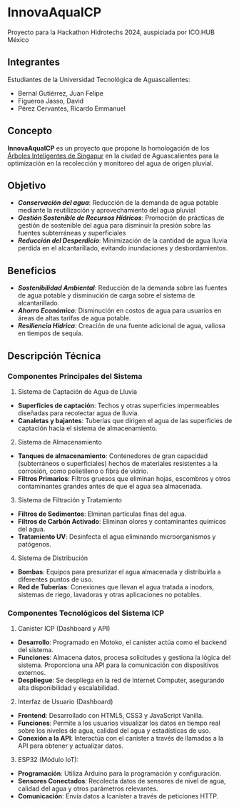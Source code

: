 # InnovaAquaICP

Proyecto para la Hackathon Hidrotechs 2024, auspiciada por ICO.HUB México

## Integrantes

Estudiantes de la Universidad Tecnológica de Aguascalientes:

-   Bernal Gutiérrez, Juan Felipe
-   Figueroa Jasso, David
-   Pérez Cervantes, Ricardo Emmanuel

## Concepto

**InnovaAquaICP** es un proyecto que propone la homologación de los [Árboles Inteligentes de Singapur](https://rosstours.com/singapore-super-trees/) en la ciudad de Aguascalientes para la optimización en la recolección y monitoreo del agua de origen pluvial.

## Objetivo

-   **_Conservación del agua_**: Reducción de la demanda de agua potable mediante la reutilización y aprovechamiento del agua pluvial
-   **_Gestión Sostenible de Recursos Hídricos_**: Promoción de prácticas de gestión de sostenible del agua para disminuir la presión sobre las fuentes subterráneas y superficiales
-   **_Reducción del Desperdicio_**: Minimización de la cantidad de agua lluvia perdida en el alcantarillado, evitando inundaciones y desbordamientos.

## Beneficios

-   **_Sostenibilidad Ambiental_**: Reducción de la demanda sobre las fuentes de agua potable y disminución de carga sobre el sistema de alcantarillado.
-   **_Ahorro Económico_**: Disminución en costos de agua para usuarios en áreas de altas tarifas de agua potable.
-   **_Resiliencia Hídrica_**: Creación de una fuente adicional de agua, valiosa en tiempos de sequía.

## Descripción Técnica

### Componentes Principales del Sistema

1. Sistema de Captación de Agua de Lluvia

-   **Superficies de captación**: Techos y otras superficies impermeables diseñadas para recolectar agua de lluvia.
-   **Canaletas y bajantes**: Tuberías que dirigen el agua de las superficies de captación hacia el sistema de almacenamiento.

2. Sistema de Almacenamiento

-   **Tanques de almacenamiento**: Contenedores de gran capacidad (subterráneos o superficiales) hechos de materiales resistentes a la corrosión, como polietileno o fibra de vidrio.
-   **Filtros Primarios**: Filtros gruesos que eliminan hojas, escombros y otros contaminantes grandes antes de que el agua sea almacenada.

3. Sistema de Filtración y Tratamiento

-   **Filtros de Sedimentos**: Elminan partículas finas del agua.
-   **Filtros de Carbón Activado**: Eliminan olores y contaminantes químicos del agua.
-   **Tratamiento UV**: Desinfecta el agua eliminando microorganismos y patógenos.

4. Sistema de Distribución

-   **Bombas**: Equipos para presurizar el agua almacenada y distribuirla a diferentes puntos de uso.
-   **Red de Tuberías**: Conexiones que llevan el agua tratada a inodors, sistemas de riego, lavadoras y otras aplicaciones no potables.

### Componentes Tecnológicos del Sistema ICP

1. Canister ICP (Dashboard y API)

-   **Desarrollo**: Programado en Motoko, el canister actúa como el backend del sistema.
-   **Funciones**: Almacena datos, procesa solicitudes y gestiona la lógica del sistema. Proporciona una API para la comunicación con dispositivos externos.
-   **Despliegue**: Se despliega en la red de Internet Computer, asegurando alta disponibilidad y escalabilidad.

2. Interfaz de Usuario (Dashboard)

-   **Frontend**: Desarrollado con HTML5, CSS3 y JavaScript Vanilla.
-   **Funciones**: Permite a los usuarios visualizar los datos en tiempo real sobre los niveles de agua, calidad del agua y estadísticas de uso.
-   **Conexión a la API**: Interactúa con el canister a través de llamadas a la API para obtener y actualizar datos.

3. ESP32 (Módulo IoT):

-   **Programación**: Utiliza Arduino para la programación y configuración.
-   **Sensores Conectados**: Recolecta datos de sensores de nivel de agua, calidad del agua y otros parámetros relevantes.
-   **Comunicación**: Envía datos a lcanister a través de peticiones HTTP.
